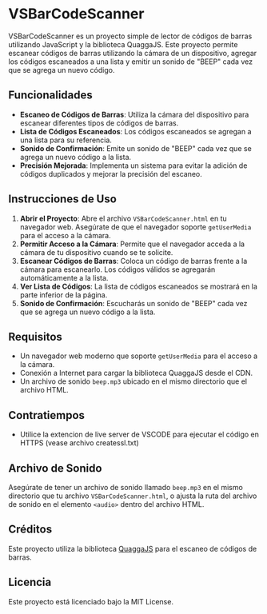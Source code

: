 # VSBarCodeScanner

VSBarCodeScanner es un proyecto simple de lector de códigos de barras utilizando JavaScript y la biblioteca QuaggaJS. Este proyecto permite escanear códigos de barras utilizando la cámara de un dispositivo, agregar los códigos escaneados a una lista y emitir un sonido de "BEEP" cada vez que se agrega un nuevo código.

## Funcionalidades

- **Escaneo de Códigos de Barras**: Utiliza la cámara del dispositivo para escanear diferentes tipos de códigos de barras.
- **Lista de Códigos Escaneados**: Los códigos escaneados se agregan a una lista para su referencia.
- **Sonido de Confirmación**: Emite un sonido de "BEEP" cada vez que se agrega un nuevo código a la lista.
- **Precisión Mejorada**: Implementa un sistema para evitar la adición de códigos duplicados y mejorar la precisión del escaneo.

## Instrucciones de Uso

1. **Abrir el Proyecto**: Abre el archivo `VSBarCodeScanner.html` en tu navegador web. Asegúrate de que el navegador soporte `getUserMedia` para el acceso a la cámara.
2. **Permitir Acceso a la Cámara**: Permite que el navegador acceda a la cámara de tu dispositivo cuando se te solicite.
3. **Escanear Códigos de Barras**: Coloca un código de barras frente a la cámara para escanearlo. Los códigos válidos se agregarán automáticamente a la lista.
4. **Ver Lista de Códigos**: La lista de códigos escaneados se mostrará en la parte inferior de la página.
5. **Sonido de Confirmación**: Escucharás un sonido de "BEEP" cada vez que se agrega un nuevo código a la lista.

## Requisitos

- Un navegador web moderno que soporte `getUserMedia` para el acceso a la cámara.
- Conexión a Internet para cargar la biblioteca QuaggaJS desde el CDN.
- Un archivo de sonido `beep.mp3` ubicado en el mismo directorio que el archivo HTML.

## Contratiempos 

- Utilice la extencion de live server de VSCODE para ejecutar el código en HTTPS (vease archivo createssl.txt)


## Archivo de Sonido

Asegúrate de tener un archivo de sonido llamado `beep.mp3` en el mismo directorio que tu archivo `VSBarCodeScanner.html`, o ajusta la ruta del archivo de sonido en el elemento `<audio>` dentro del archivo HTML.

## Créditos

Este proyecto utiliza la biblioteca [QuaggaJS](https://serratus.github.io/quaggaJS/) para el escaneo de códigos de barras.

## Licencia

Este proyecto está licenciado bajo la MIT License.
